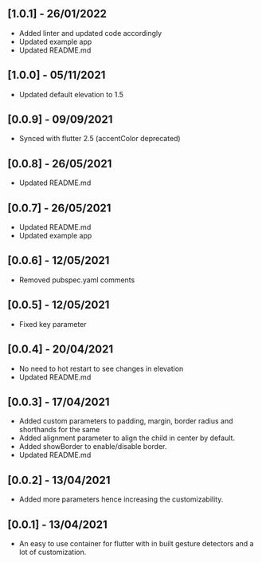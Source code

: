 ## [1.0.1] - 26/01/2022

* Added linter and updated code accordingly
* Updated example app
* Updated README.md

## [1.0.0] - 05/11/2021

* Updated default elevation to 1.5

## [0.0.9] - 09/09/2021

* Synced with flutter 2.5 (accentColor deprecated)

## [0.0.8] - 26/05/2021

* Updated README.md

## [0.0.7] - 26/05/2021

* Updated README.md
* Updated example app

## [0.0.6] - 12/05/2021

* Removed pubspec.yaml comments

## [0.0.5] - 12/05/2021

* Fixed key parameter

## [0.0.4] - 20/04/2021

* No need to hot restart to see changes in elevation
* Updated README.md

## [0.0.3] - 17/04/2021

* Added custom parameters to padding, margin, border radius and shorthands for the same
* Added alignment parameter to align the child in center by default.
* Added showBorder to enable/disable border.
* Updated README.md

## [0.0.2] - 13/04/2021

* Added more parameters hence increasing the customizability.

## [0.0.1] - 13/04/2021

* An easy to use container for flutter with in built gesture detectors and a lot of customization.
